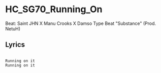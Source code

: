 # HC_SG70_Running_On

Beat: Saint JHN X Manu Crooks X Damso Type Beat "Substance" (Prod. NetuH)

## Lyrics

```

Running on it
Running on it

```
